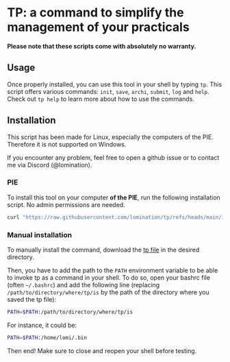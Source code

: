 <!--
Made by lomination
Sources at https://github.com/lomination/tp
License: GPL3
-->

# TP: a command to simplify the management of your practicals

**Please note that these scripts come with absolutely no warranty.**

## Usage

Once properly installed, you can use this tool in your shell by typing `tp`. This script offers various commands: `init`, `save`, `archi`, `submit`, `log` and `help`. Check out `tp help` to learn more about how to use the commands.

## Installation

This script has been made for Linux, especially the computers of the PIE. Therefore it is not supported on Windows.

If you encounter any problem, feel free to open a github issue or to contact me via Discord (@lomination).

### PIE

To install this tool on your computer **of the PIE**, run the following installation script. No admin permissions are needed.

```sh
curl "https://raw.githubusercontent.com/lomination/tp/refs/heads/main/install.sh" | sh
```

### Manual installation

To manually install the command, download the [tp file](https://github.com/lomination/tp/blob/main/tp) in the desired directory.

Then, you have to add the path to the `PATH` environment variable to be able to invoke tp as a command in your shell. To do so, open your bashrc file (often `~/.bashrc`) and add the following line (replacing `/path/to/directory/where/tp/is` by the path of the directory where you saved the tp file):

```sh
PATH=$PATH:/path/to/directory/where/tp/is
```

For instance, it could be:

```sh
PATH=$PATH:/home/lomi/.bin
```

Then end! Make sure to close and reopen your shell before testing.
